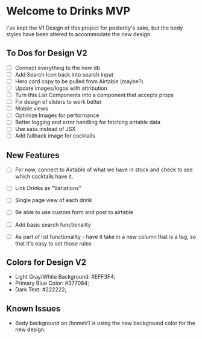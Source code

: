 # Welcome to Drinks MVP
I've kept the V1 Design of this project for posterity's sake, but the body styles have been altered to accommodate the new design.

## To Dos for Design V2
- [ ] Connect everything to the new db
- [ ] Add Search Icon back into search input
- [ ] Hero card copy to be pulled from Airtable (maybe?)
- [ ] Update images/logos with attribution
- [ ] Turn this List Components into a component that accepts props
- [ ] Fix design of sliders to work better
- [ ] Mobile views
- [ ] Optimize Images for performance
- [ ] Better logging and error handling for fetching airtable data
- [ ] Use sass instead of JSX
- [ ] Add fallback image for cocktails

## New Features
- [ ] For now, connect to Airtable of what we have in stock and check to see which cocktails have it.
- [ ] Link Drinks as "Variations"
- [ ] Single page view of each drink
- [ ] Be able to use custom form and post to airtable
- [ ] Add basic search functionality
- [ ] As part of list functionality - have it take in a new column that is a tag, so that it's easy to set those rules


## Colors for Design V2
- Light Gray/White Background: #EFF3F4;
- Primary Blue Color: #377084;
- Dark Text: #222222;

## Known Issues
- Body background on /homeV1 is using the new background color for the new design.